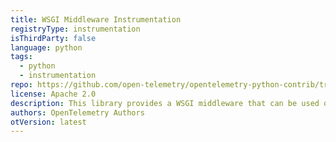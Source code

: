 ```yaml
---
title: WSGI Middleware Instrumentation
registryType: instrumentation
isThirdParty: false
language: python
tags:
  - python
  - instrumentation
repo: https://github.com/open-telemetry/opentelemetry-python-contrib/tree/master/instrumentation/opentelemetry-instrumentation-wsgi
license: Apache 2.0
description: This library provides a WSGI middleware that can be used on any WSGI framework (such as Django / Flask) to track requests timing through OpenTelemetry.
authors: OpenTelemetry Authors
otVersion: latest
---
```

